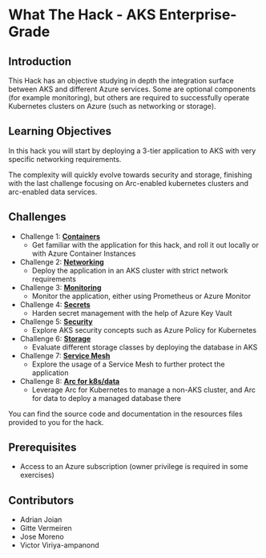 # What The Hack - AKS Enterprise-Grade

## Introduction

This Hack has an objective studying in depth the integration surface between AKS and different Azure services. Some are optional components (for example monitoring), but others are required to successfully operate Kubernetes clusters on Azure (such as networking or storage).

## Learning Objectives

In this hack you will start by deploying a 3-tier application to AKS with very specific networking requirements.

The complexity will quickly evolve towards security and storage, finishing with the last challenge focusing on Arc-enabled kubernetes clusters and arc-enabled data services.

## Challenges

- Challenge 1: **[Containers](Student/01-containers.md)**
   - Get familiar with the application for this hack, and roll it out locally or with Azure Container Instances
- Challenge 2: **[Networking](Student/02-aks_private.md)**
   - Deploy the application in an AKS cluster with strict network requirements
- Challenge 3: **[Monitoring](Student/03-aks_monitoring.md)**
   - Monitor the application, either using Prometheus or Azure Monitor
- Challenge 4: **[Secrets](Student/04-aks_secrets.md)**
   - Harden secret management with the help of Azure Key Vault
- Challenge 5: **[Security](Student/05-aks_security.md)**
   - Explore AKS security concepts such as Azure Policy for Kubernetes
- Challenge 6: **[Storage](Student/06-aks_storage.md)**
   - Evaluate different storage classes by deploying the database in AKS
- Challenge 7: **[Service Mesh](Student/07-aks_mesh.md)**
   - Explore the usage of a Service Mesh to further protect the application
- Challenge 8: **[Arc for k8s/data](Student/08-arc.md)**
   - Leverage Arc for Kubernetes to manage a non-AKS cluster, and Arc for data to deploy a managed database there

You can find the source code and documentation in the resources files provided to you for the hack.

## Prerequisites

- Access to an Azure subscription (owner privilege is required in some exercises)

## Contributors

- Adrian Joian
- Gitte Vermeiren
- Jose Moreno
- Victor Viriya-ampanond
